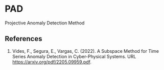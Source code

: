 # PAD
Projective Anomaly Detection Method

## References 

1. Vides, F., Segura, E., Vargas, C. (2022). A Subspace Method for Time Series Anomaly Detection in Cyber-Physical Systems. URL https://arxiv.org/pdf/2205.09959.pdf. 
